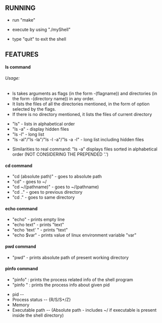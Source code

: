## RUNNING

- run "make"

- execute by using "./myShell"

- type "quit" to exit the shell

## FEATURES

#### ls command
###### Usage:
- ls takes arguments as flags (in the form -(flagname)) and directories (in the form -(directory name)) in any order.
- It lists the files of all the directories mentioned, in the form of option selected by the flags.
- If there is no directory mentioned, it lists the files of current directory

* "ls" - lists in alphabetical order
* "ls -a" - display hidden files
* "ls -l" - long list
* "ls -al"/"ls -la"/"ls -l -a"/"ls -a -l" - long list including hidden files

- Similarities to real command: "ls -a" displays files sorted in alphabetical order (NOT CONSIDERING THE PREPENDED '.')  

#### cd command
* "cd (absolute path)" - goes to absolute path
* "cd" - goes to ~/
* "cd ~/(pathname)" - goes to ~/(pathname)
* "cd .." - goes to previous directory
* "cd ." - goes to same directory

#### echo command
* "echo" - prints empty line
* "echo text" - prints "text"
* "echo 'text' " - prints "text"
* "echo $var" - prints value of linux environment variable "var"

#### pwd command
* "pwd" - prints absolute path of present working directory

#### pinfo command
* "pinfo" : prints the process related info of the shell program 
* "pinfo <pid>" : prints the process info about given pid
- pid -- 
- Process status -- {R/S/S+/Z}
- Memory
- Executable path -- (Absolute path - includes ~/ if executable is present inside the shell directory)
